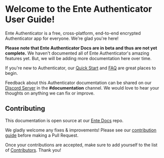# Welcome to the Ente Authenticator User Guide!

Ente Authenticator is a free, cross-platform, end-to-end encrypted Authenticator app for everyone.
We're glad you're here!

**Please note that Ente Authenticator Docs are in beta and thus are not yet complete.** We haven't documented all of Ente Authenticator's amazing features yet. But, we will be adding more documentation here over time.

If you're new to Authenticator, our [Quick Start](./getting-started/quick-start.md) and [FAQ](./faq/faq.md) are great places to begin.


 
Feedback about this Authenticator documentation can be shared on our [Discord Server](https://ente.io/discord) in the **\#documentation** channel. We would love to hear your thoughts on anything we can fix or improve.

## Contributing

This documentation is open source at our [Ente Docs](https://github.com/ente-io/docs) repo.

We gladly welcome any fixes & improvements! Please see our [contribution guide](https://github.com/ente-io/docs#contributing)
before making a Pull Request.

Once your contributions are accepted, make sure to add yourself to the list of [Contributors](./misc/contributors.md). Thank you!